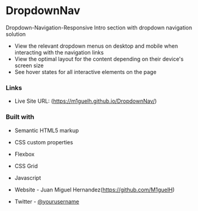 # DropdownNav
Dropdown-Navigation-Responsive
Intro section with dropdown navigation solution


- View the relevant dropdown menus on desktop and mobile when interacting with the navigation links
- View the optimal layout for the content depending on their device's screen size
- See hover states for all interactive elements on the page



### Links


- Live Site URL: (https://m1guelh.github.io/DropdownNav/)



### Built with

- Semantic HTML5 markup
- CSS custom properties
- Flexbox
- CSS Grid
- Javascript


- Website - Juan Miguel Hernandez(https://github.com/M1guelH)

- Twitter - [@yourusername](https://www.twitter.com/yourusername)

